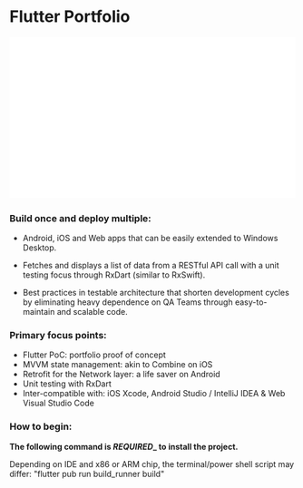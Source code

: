 # Flutter Portfolio

![Demo Animation](https://github.com/jmcusac/CuSoft-Flutter-Portfolio/blob/main/graphics/Flutter-Animation.gif?raw=true)

### Build once and deploy multiple:

* Android, iOS and Web apps that can be easily extended to Windows Desktop.

* Fetches and displays a list of data from a RESTful API call with a unit testing focus through RxDart (similar to RxSwift).

* Best practices in testable architecture that shorten development cycles by eliminating heavy dependence on QA Teams through easy-to-maintain and scalable code.

### Primary focus points:

* Flutter PoC: portfolio proof of concept
* MVVM state management: akin to Combine on iOS
* Retrofit for the Network layer: a life saver on Android
* Unit testing with RxDart
* Inter-compatible with: iOS Xcode, Android Studio / IntelliJ IDEA & Web Visual Studio Code

### How to begin:

**The following command is _REQUIRED__ to install the project.**

Depending on IDE and x86 or ARM chip, the terminal/power shell script may differ:
"flutter pub run build_runner build"
